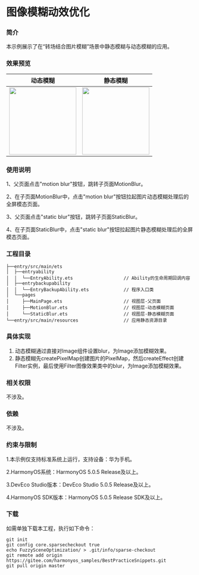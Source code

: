 # 图像模糊动效优化

### 简介

本示例展示了在“转场结合图片模糊”场景中静态模糊与动态模糊的应用。

### 效果预览

|              动态模糊                 |               静态模糊              |
|----------------------------------------|----------------------------------------|
| <img src="screenshots/devices/motion_blur.gif" width="180"> | <img src="screenshots/devices/static_blur.gif" width="180"> |


### 使用说明

1、父页面点击"motion blur"按钮，跳转子页面MotionBlur。

2、在子页面MotionBlur中，点击"motion blur"按钮拉起图片动态模糊处理后的全屏模态页面。

3、父页面点击"static blur"按钮，跳转子页面StaticBlur。

4、在子页面StaticBlur中，点击"static blur"按钮拉起图片静态模糊处理后的全屏模态页面。

### 工程目录
```
├──entry/src/main/ets
│  ├──entryability
│  │  └──EntryAbility.ets                   // Ability的生命周期回调内容
│  ├──entrybackupability
│  │  └──EntryBackupAbility.ets             // 程序入口类
│  └──pages
│     ├──MainPage.ets                       // 视图层-父页面
│     ├──MotionBlur.ets                     // 视图层-动态模糊页面
│     └──StaticBlur.ets                     // 视图层-静态模糊页面
└──entry/src/main/resources                 // 应用静态资源目录
```

### 具体实现

1. 动态模糊通过直接对Image组件设置blur，为Image添加模糊效果。
2. 静态模糊先createPixelMap创建图片的PixelMap，然后createEffect创建Filter实例，最后使用Filter图像效果类中的blur，为Image添加模糊效果。

### 相关权限

不涉及。

### 依赖

不涉及。

### 约束与限制

1.本示例仅支持标准系统上运行，支持设备：华为手机。

2.HarmonyOS系统：HarmonyOS 5.0.5 Release及以上。

3.DevEco Studio版本：DevEco Studio 5.0.5 Release及以上。

4.HarmonyOS SDK版本：HarmonyOS 5.0.5 Release SDK及以上。

### 下载

如需单独下载本工程，执行如下命令：
```
git init
git config core.sparsecheckout true
echo FuzzySceneOptimization/ > .git/info/sparse-checkout
git remote add origin https://gitee.com/harmonyos_samples/BestPracticeSnippets.git
git pull origin master
```
